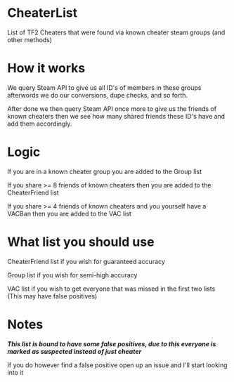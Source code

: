 # CheaterList
List of TF2 Cheaters that were found via known cheater steam groups (and other methods)

# How it works
We query Steam API to give us all ID's of members in these groups
afterwords we do our conversions, dupe checks, and so forth.

After done we then query Steam API once more to give us the friends of known cheaters
then we see how many shared friends these ID's have and add them accordingly.

# Logic
If you are in a known cheater group you are added to the Group list

If you share >= 8 friends of known cheaters then you are added to the CheaterFriend list

If you share >= 4 friends of known cheaters and you yourself have a VACBan then you are added to the VAC list

# What list you should use

CheaterFriend list if you wish for guaranteed accuracy

Group list if you wish for semi-high accuracy

VAC list if you wish to get everyone that was missed in the first two lists (This may have false positives)


# Notes
***This list is bound to have some false positives, due to this everyone is marked as suspected instead of just cheater***

If you do however find a false positive open up an issue and I'll start looking into it
